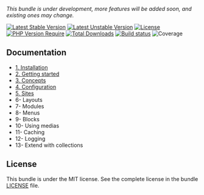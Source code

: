 
*This bundle is under development, more features will be added soon, and existing ones may change.*

[![Latest Stable Version](https://poser.pugx.org/softspring/cms-bundle/v/stable.svg)](https://packagist.org/packages/softspring/cms-bundle)
[![Latest Unstable Version](https://poser.pugx.org/softspring/cms-bundle/v/unstable.svg)](https://packagist.org/packages/softspring/cms-bundle)
[![License](https://poser.pugx.org/softspring/cms-bundle/license.svg)](https://packagist.org/packages/softspring/cms-bundle)
[![PHP Version Require](http://poser.pugx.org/softspring/cms-bundle/require/php)](https://packagist.org/packages/softspring/cms-bundle)
[![Total Downloads](https://poser.pugx.org/softspring/cms-bundle/downloads)](https://packagist.org/packages/softspring/cms-bundle)
[![Build status](https://github.com/softspring/cms-bundle/actions/workflows/php.yml/badge.svg?branch=5.0)](https://github.com/softspring/cms-bundle/actions/workflows/php.yml)
![Coverage](https://raw.githubusercontent.com/softspring/cms-bundle/5.0/.github/badges/coverage.svg)

## Documentation

- [1. Installation](docs/1_installation.md)
- [2. Getting started](docs/2_getting_started.md)
- [3. Concepts](docs/3_concepts.md)
- [4. Configuration](docs/4_configuration.md)
- [5. Sites](docs/5_sites.md)
- 6- Layouts
- 7- Modules
- 8- Menus
- 9- Blocks
- 10- Using medias
- 11- Caching
- 12- Logging
- 13- Extend with collections

## License

This bundle is under the MIT license. See the complete license in the bundle [LICENSE](LICENSE) file.
